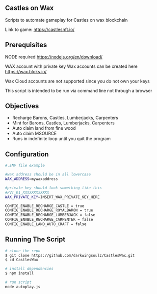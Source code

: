 ## Castles on Wax
Scripts to automate gameplay for Castles on wax blockchain

Link to game: https://castlesnft.io/

## Prerequisites

NODE required
https://nodejs.org/en/download/

WAX account with private key
Wax accounts can be created here
https://wax.bloks.io/

Wax Cloud accounts are not supported since you do not own your keys

This script is intended to be run via command line not through a browser

## Objectives

- Recharge Barons, Castles, Lumberjacks, Carpenters
- Mint for Barons, Castles, Lumberjacks, Carpenters
- Auto claim land from fine wood
- Auto claim MSOURCE
- Runs in indefinite loop until you quit the program
 
## Configuration
```bash
#.ENV file example

#wax address should be in all lowercase
WAX_ADDRESS=mywaxaddress

#private key should look something like this
#PVT_K1_XXXXXXXXXXXX
WAX_PRIVATE_KEY=INSERT_WAX_PRIVATE_KEY_HERE

CONFIG_ENABLE_RECHARGE_CASTLE = true
CONFIG_ENABLE_RECHARGE_ROYALBARON = true
CONFIG_ENABLE_RECHARGE_LUMBERJACK = false
CONFIG_ENABLE_RECHARGE_CARPENTER = false
CONFIG_ENABLE_LAND_AUTO_CRAFT = false

```

## Running The Script

```bash
# clone the repo
$ git clone https://github.com/darkwingsoulz/CastlesWax.git
$ cd CastlesWax

# install dependencies
$ npm install

# run script
node autoplay.js

```